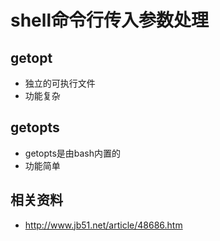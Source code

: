 # shell命令行传入参数处理

## getopt

* 独立的可执行文件
* 功能复杂

## getopts

* getopts是由bash内置的
* 功能简单

## 相关资料

* <http://www.jb51.net/article/48686.htm>

